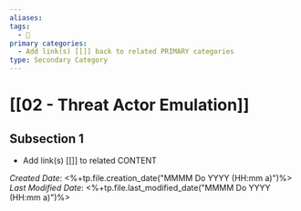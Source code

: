 ```yaml
---
aliases: 
tags:
  - 🥈
primary categories:
  - Add link(s) [[]] back to related PRIMARY categories
type: Secondary Category
---
```

# [[02 - Threat Actor Emulation]]

## Subsection 1
* Add link(s) [[]] to related CONTENT

*Created Date*: <%+tp.file.creation_date("MMMM Do YYYY (HH:mm a)")%>  
*Last Modified Date*: <%+tp.file.last_modified_date("MMMM Do YYYY (HH:mm a)")%>
